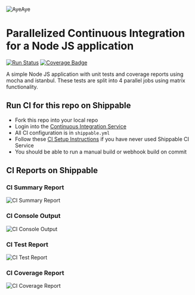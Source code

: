 ![AyeAye](https://github.com/shippableSamples/node-with-parallel-tests-coverage/blob/master/public/resources/images/captain.png)

# Parallelized Continuous Integration for a Node JS application
[![Run Status](https://api.shippable.com/projects/5885964211c45a1000af2ef6/badge?branch=master)](https://app.shippable.com/projects/5885964211c45a1000af2ef6)
[![Coverage Badge](https://api.shippable.com/projects/5885964211c45a1000af2ef6/coverageBadge?branch=master)](https://app.shippable.com/projects/5885964211c45a1000af2ef6)


A simple Node JS application with unit tests and coverage reports using mocha 
and istanbul. These tests are split into 4 parallel jobs using matrix functionality.

## Run CI for this repo on Shippable
* Fork this repo into your local repo
* Login into the [Continuous Integration Service](wwww.shippable.com) 
* All CI configuration is in `shippable.yml`
* Follow these [CI Setup Instructions](http://docs.shippable.com/ci/runFirstBuild/) if you have never used Shippable CI Service
* You should be able to run a manual build or webhook build on commit

## CI Reports on Shippable

### CI Summary Report
![CI Summary Report](https://github.com/shippableSamples/node-with-parallel-tests-coverage/blob/master/public/resources/images/summary.jpg)

### CI Console Output
![CI Console Output](https://github.com/shippableSamples/node-with-parallel-tests-coverage/blob/master/public/resources/images/console.jpg)

### CI Test Report
![CI Test Report](https://github.com/shippableSamples/node-with-parallel-tests-coverage/blob/master/public/resources/images/tests.jpg)

### CI Coverage Report
![CI Coverage Report](https://github.com/shippableSamples/node-with-parallel-tests-coverage/blob/master/public/resources/images/coverage.jpg)

